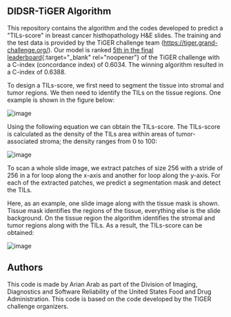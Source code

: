 ## **DIDSR-TiGER Algorithm**

This repository contains the algorithm and the codes developed to predict a "TILs-score" in breast cancer histhopathology H&E slides. The training and the test data is provided by the TiGER challenge team (https://tiger.grand-challenge.org/). Our model is ranked [5th in the final leaderboard](https://tiger.grand-challenge.org/evaluation/survival-final-evaluation/leaderboard/){:target="_blank" rel="noopener"} of the TiGER challenge with a C-index (concordance index) of 0.6034. The winning algorithm resulted in a C-index of 0.6388.

To design a TILs-score, we first need to segment the tissue into stromal and tumor regions. We then need to identify the TILs on the tissue regions. One example is shown in the figure below:

![image](https://user-images.githubusercontent.com/68286434/181020487-3b1ad0cb-91fe-4b2b-8ea6-6fd07f41baf1.png)

Using the following equation we can obtain the TILs-score. The TILs-score is calculated as the density of the TILs area within areas of tumor-associated stroma; the density ranges from 0 to 100:

![image](https://user-images.githubusercontent.com/68286434/181020219-354f255f-1d17-4268-b89d-377b7fedd86f.png)

To scan a whole slide image, we extract patches of size 256 with a stride of 256 in a for loop along the x-axis and another for loop along the y-axis. For each of the extracted patches, we predict a segmentation mask and detect the TILs.

Here, as an example, one slide image along with the tissue mask is shown. Tissue mask identifies the regions of the tissue, everything else is the slide background. On the tissue region the algorithm identifies the stromal and tumor regions along with the TILs. As a result, the TILs-score can be obtained:

![image](https://user-images.githubusercontent.com/68286434/181023515-2135f75d-1736-4420-b127-6009d2c67d8e.png)

## **Authors**

This code is made by Arian Arab as part of the Division of Imaging, Diagnostics and Software Reliability of the United States Food and Drug Administration. This code is based on the code developed by the TIGER challenge organizers.
